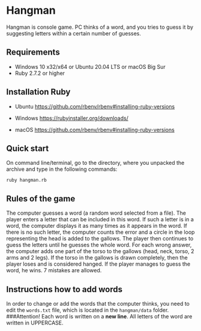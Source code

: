 Hangman
=
Hangman is console game. PC thinks of a word, and you tries to guess it by suggesting letters within a certain number of guesses.

Requirements
-
* Windows 10 x32/x64 or Ubuntu 20.04 LTS or macOS Big Sur
* Ruby 2.7.2  or higher

Installation Ruby
-

* Ubuntu
https://github.com/rbenv/rbenv#installing-ruby-versions

* Windows
https://rubyinstaller.org/downloads/

* macOS
https://github.com/rbenv/rbenv#installing-ruby-versions

Quick start
-
On command line/terminal, go to the directory, where you unpacked the archive and type in the following commands:

`ruby hangman.rb`

Rules of the game
-
The computer guesses a word (a random word selected from a file). The player enters a letter that can be included in this word. If such a letter is in a word, the computer displays it as many times as it appears in the word. If there is no such letter, the computer counts the error and a circle in the loop representing the head is added to the gallows. The player then continues to guess the letters until he guesses the whole word. For each wrong answer, the computer adds one part of the torso to the gallows (head, neck, torso, 2 arms and 2 legs).
If the torso in the gallows is drawn completely, then the player loses and is considered hanged. If the player manages to guess the word, he wins. 7 mistakes are allowed.

Instructions how to add words
-
In order to change or add the words that the computer thinks, you need to edit the `words.txt` file, which is located in the `hangman/data` folder.
###Attention!
Each word is written on a **new line**. All letters of the word are written in UPPERCASE.